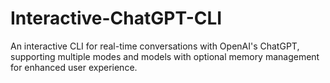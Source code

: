 # Interactive-ChatGPT-CLI
An interactive CLI for real-time conversations with OpenAI's ChatGPT, supporting multiple modes and models with optional memory management for enhanced user experience.
